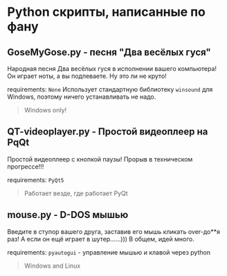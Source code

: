 # Python скрипты, написанные по фану
## GoseMyGose.py - песня "Два весёлых гуся"
Народная песня Два весёлых гуся в исполнении вашего компьютера! Он играет ноты, а вы подпеваете. Ну это ли не круто!

requirements: `None` Использует стандартную библиотеку `winsound` для Windows, поэтому ничего устанавливать не надо. 

> Windows only!

## QT-videoplayer.py - Простой видеоплеер на PqQt
Простой видеоплеер с кнопкой паузы! Прорыв в техническом прогрессе!!! 

requirements: `PyQt5`

> Работает везде, где работает PyQt

## mouse.py - D-DOS мышью
Введите в ступор вашего друга, заставив его мышь кликать over-до\*\*я раз! А если он ещё играет в шутер......))) В общем, идей много.

requirements: `pyautogui` - управление мышью и клавой через python

> Windows and Linux